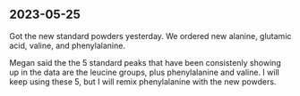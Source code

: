 ## 2023-05-25
Got the new standard powders yesterday. We ordered new alanine, glutamic acid, valine, and phenylalanine. 

Megan said the the 5 standard peaks that have been consistenly showing up in the data are the leucine groups, plus phenylalanine and valine. 
I will keep using these 5, but I will remix phenylalanine with the new powders.
